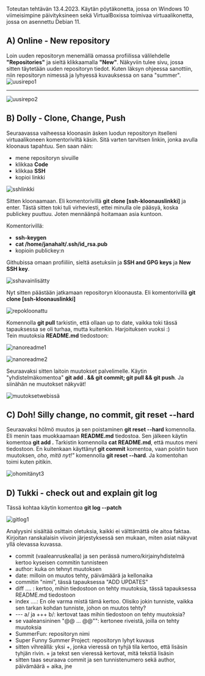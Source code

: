 Toteutan tehtävän 13.4.2023. Käytän pöytäkonetta, jossa on Windows 10 viimeisimpine päivityksineen sekä VirtualBoxissa 
toimivaa virtuaalikonetta, jossa on asennettu Debian 11.

## A) Online - New repository  

Loin uuden repositoryn menemällä omassa profiilissa välilehdelle **"Repositories"** ja sieltä klikkaamalla **"New"**. 
Näkyviin tulee sivu, jossa sitten täytetään uuden repositoryn tiedot. Kuten läksyn ohjeessa sanottiin, niin repositoryn 
nimessä ja lyhyessä kuvauksessa on sana "summer".
![uusirepo1](https://user-images.githubusercontent.com/78509164/231682123-159f3fb8-4b2d-4f2a-a3ab-2835e21cc2fd.png)  
______________________________________
![uusirepo2](https://user-images.githubusercontent.com/78509164/231683211-5f54723f-766e-42c2-91ac-c7940e2f8d4c.png)  

## B) Dolly - Clone, Change, Push  

Seuraavassa vaiheessa kloonasin äsken luodun repositoryn itselleni virtuaalikoneen komentoriviltä käsin. Sitä varten tarvitsen 
linkin, jonka avulla kloonaus tapahtuu. Sen saan näin:  
- mene repositoryn sivuille  
- klikkaa **Code**  
- klikkaa **SSH**  
- kopioi linkki  

![sshlinkki](https://user-images.githubusercontent.com/78509164/231691352-3a8c8905-f36b-4480-bedd-efcfef001010.png)  

Sitten kloonaamaan. Eli komentorivillä **git clone [ssh-kloonauslinkki]** ja enter. Tästä sitten toki tuli virheviesti, 
ettei minulla ole pääsyä, koska publickey puuttuu. Joten mennäänpä hoitamaan asia kuntoon.  

Komentorivillä:  
- **ssh-keygen**  
- **cat /home/janahalt/.ssh/id_rsa.pub**  
- kopioin publickey:n 

Githubissa omaan profiiliin, sieltä asetuksiin ja **SSH and GPG keys** ja **New SSH key**.  

![sshavainlisätty](https://user-images.githubusercontent.com/78509164/231695309-f4c1cd40-f83f-4be6-814a-42a5ab0fc8d2.png)  

Nyt sitten päästään jatkamaan repositoryn kloonausta. Eli komentorivillä **git clone [ssh-kloonauslinkki]**

![repokloonattu](https://user-images.githubusercontent.com/78509164/231696611-a104d869-eebc-42c0-9aed-bb9ee23cbce1.png)  

Komennolla **git pull** tarkistin, että ollaan up to date, vaikka toki tässä tapauksessa se oli turhaa, mutta kuitenkin. 
Harjoituksen vuoksi :)  
Tein muutoksia **README.md** tiedostoon:  

![nanoreadme1](https://user-images.githubusercontent.com/78509164/231699752-87639305-b564-44b1-86d0-a4c52a45c663.png)  

![nanoreadme2](https://user-images.githubusercontent.com/78509164/231700180-879a5858-be2c-4498-94f7-d74e753ebe3b.png)  

Seuraavaksi sitten laitoin muutokset palvelimelle. Käytin "yhdistelmäkomentoa" **git add . && git commit; git pull && git push**. Ja siinähän ne muutokset näkyvät!  

![muutoksetwebissä](https://user-images.githubusercontent.com/78509164/231722849-a99e0d68-178b-40fa-9bf5-be733b606c1b.png)  

## C) Doh! Silly change, no commit, git reset --hard  

Seuraavaksi hölmö muutos ja sen poistaminen **git reset --hard** komennolla. Eli menin taas muokkaamaan **README.md** tiedostoa. Sen jälkeen käytin komentoa **git add .**  Tarkistin komennolla **cat README.md**, että muutos meni tiedostoon. En kuitenkaan käyttänyt **git commit** komentoa, vaan poistin tuon muutoksen, *oho, mitä nyt!"* komennolla **git reset --hard**.  Ja komentohan toimi kuten pitikin.

![ohomitänyt3](https://user-images.githubusercontent.com/78509164/231735317-616ab8c3-a384-4bf4-9fcf-9d62b620f108.png)  

## D) Tukki - check out and explain git log  

Tässä kohtaa käytin komentoa **git log --patch**  

![gitlog1](https://user-images.githubusercontent.com/78509164/231740136-08d4df75-12f8-4088-aa75-cb1dad0eed03.png)  

Analyysini sisältää osittain oletuksia, kaikki ei välttämättä ole aitoa faktaa. Kirjoitan ranskalaisin viivoin järjestyksessä sen mukaan, miten asiat näkyvat yllä olevassa kuvassa.

- commit (vaaleanruskealla) ja sen perässä numero/kirjainyhdistelmä kertoo kyseisen commitin tunnisteen  
- author: kuka on tehnyt muutoksen  
- date: milloin on muutos tehty, päivämäärä ja kellonaika  
- commitin "nimi", tässä tapauksessa "ADD UPDATES"  
- diff .... : kertoo, mihin tiedostoon on tehty muutoksia, tässä tapauksessa README.md tiedostoon  
- index ....: En ole varma mistä tämä kertoo. Olisiko jokin tunniste, vaikka sen tarkan kohdan tunniste, johon on muutos tehty?  
- --- a/ ja +++ b/: kertovat taas mihin tiedostoon on tehty muutoksia?  
- se vaaleansininen "@@ ... @@"": kertonee riveistä, joilla on tehty muutoksia  
- SummerFun: repositoryn nimi
- Super Funny Summer Project: repositoryn lyhyt kuvaus  
- sitten vihreällä: yksi +, jonka vieressä on  tyhjä tila kertoo, että lisäsin tyhjän rivin. + ja tekst sen vieressä kertovat, mitä tekstiä lisäsin  
- sitten taas seuraava commit ja sen tunnistenumero sekä author, päivämäärä + aika, jne 






